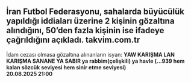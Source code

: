 
## İran Futbol Federasyonu, sahalarda büyücülük yapıldığı iddiaları üzerine 2 kişinin gözaltına alındığını, 50’den fazla kişinin ise ifadeye çağrıldığını açıkladı. takvim.com.tr
İdam cezası olmasa gözaltına alınanların isyan:
**YAW KARIŞMA LAN KARIŞMA SANANE YA SABIR ya rabbim(çelişkili) ya havle (...939 hem kalan sözcük seviyesi hem sinir etme seviyesi)**
<br />
<time>**20.08.2025 21:00**</time> 

